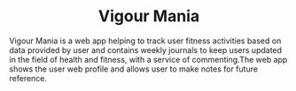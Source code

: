 <h1 align="center" >Vigour Mania</h1>

<p align="left">
Vigour Mania is a web app helping to track user fitness activities based on data provided by user and contains weekly journals to keep users updated in the field of health and fitness, with a service of commenting.The web app  shows the user web  profile and allows user to make notes for future reference.
</p>
